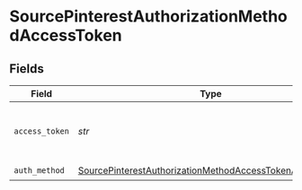 # SourcePinterestAuthorizationMethodAccessToken


## Fields

| Field                                                                                                                                     | Type                                                                                                                                      | Required                                                                                                                                  | Description                                                                                                                               |
| ----------------------------------------------------------------------------------------------------------------------------------------- | ----------------------------------------------------------------------------------------------------------------------------------------- | ----------------------------------------------------------------------------------------------------------------------------------------- | ----------------------------------------------------------------------------------------------------------------------------------------- |
| `access_token`                                                                                                                            | *str*                                                                                                                                     | :heavy_check_mark:                                                                                                                        | The Access Token to make authenticated requests.                                                                                          |
| `auth_method`                                                                                                                             | [SourcePinterestAuthorizationMethodAccessTokenAuthMethod](../../models/shared/sourcepinterestauthorizationmethodaccesstokenauthmethod.md) | :heavy_check_mark:                                                                                                                        | N/A                                                                                                                                       |